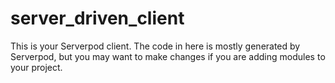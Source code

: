 # server_driven_client

This is your Serverpod client. The code in here is mostly generated by
Serverpod, but you may want to make changes if you are adding modules to your
project.
